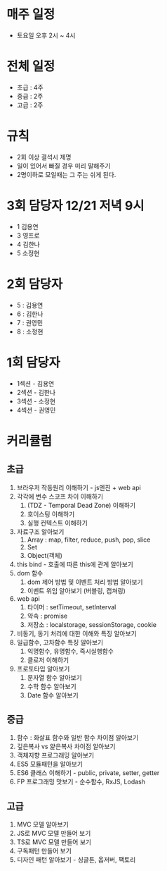 # 매주 일정

- 토요일 오후 2시 ~ 4시

# 전체 일정

- 초급 : 4주
- 중급 : 2주
- 고급 : 2주

# 규칙

- 2회 이상 결석시 제명
- 일이 있어서 빠질 경우 미리 말해주기
- 2명이하로 모일때는 그 주는 쉬게 된다.

# 3회 담당자 12/21 저녁 9시

- 1 김용연
- 3 영프로
- 4 김한나
- 5 소정현

# 2회 담당자

- 5 : 김용연
- 6 : 김한나
- 7 : 권영민
- 8 : 소정현

# 1회 담당자

- 1섹션 - 김용연
- 2섹션 - 김한나
- 3섹션 - 소정현
- 4섹션 - 권영민

# 커리큘럼

## 초급

1. 브라우저 작동원리 이해하기 - js엔진 + web api
2. 각각에 변수 스코프 차이 이해하기
   1. (TDZ - Temporal Dead Zone) 이해하기
   2. 호이스팅 이해하기
   3. 실행 컨텍스트 이해하기
3. 자료구조 알아보기
   1. Array : map, filter, reduce, push, pop, slice
   2. Set
   3. Object(객체)
4. this bind - 호출에 따른 this에 관계 알아보기
5. dom 함수
   1. dom 제어 방법 및 이벤트 처리 방법 알아보기
   2. 이벤트 위임 알아보기 (버블링, 캡쳐링)
6. web api
   1. 타이머 : setTimeout, setInterval
   2. 약속 : promise
   3. 저장소 : localstorage, sessionStorage, cookie
7. 비동기, 동기 처리에 대한 이해와 특징 알아보기
8. 일급함수, 고차함수 특징 알아보기
   1. 익명함수, 유명함수, 즉시실행함수
   2. 클로저 이해하기
9. 프로토타입 알아보기
   1. 문자열 함수 알아보기
   2. 수학 함수 알아보기
   3. Date 함수 알아보기

## 중급

1. 함수 : 화살표 함수와 일반 함수 차이점 알아보기
2. 깊은복사 vs 얉은복사 차이점 알아보기
3. 객체지향 프로그래밍 알아보기
4. ES5 모듈패턴을 알아보기
5. ES6 클래스 이해하기 - public, private, setter, getter
6. FP 프로그래밍 맛보기 - 순수함수, RxJS, Lodash

## 고급

1. MVC 모델 알아보기
2. JS로 MVC 모델 만들어 보기
3. TS로 MVC 모델 만들어 보기
4. 구독패턴 만들어 보기
5. 디자인 패턴 알아보기 - 싱글톤, 옵저버, 팩토리
